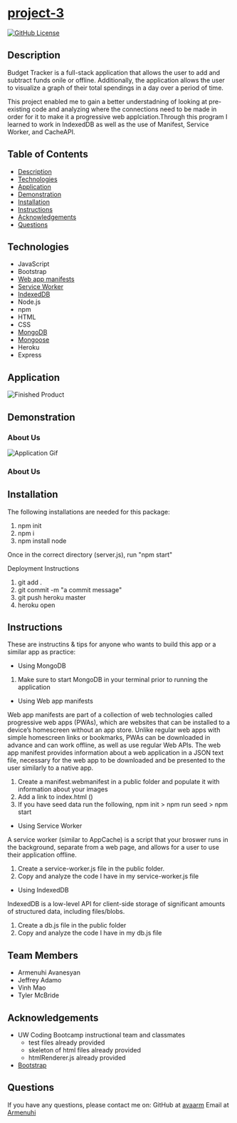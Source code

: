 

# [project-3](https://polar-ocean-72761.herokuapp.com/)


[![GitHub License](https://img.shields.io/badge/License-orange.svg)](Develop/License/MIT.md)
<!-- [![GitHub Test](https://img.shields.io/badge/Test-blue.svg)](#test) -->
<!-- can put technologies here as shield icons and their versions -->


## Description 

Budget Tracker is a full-stack application that allows the user to add and subtract funds onile or offline. 
Additionally, the application allows the user to visualize a graph of their total spendings in a day over a period of time. 

This project enabled me to gain a better understadning of looking at pre-existing code and analyzing where the connections
need to be made in order for it to make it a progressive web applciation.Through this program I learned to work in IndexedDB as well as the use of Manifest, Service Worker, and CacheAPI. 


## Table of Contents

* [Description](#Description)
* [Technologies](#technologies)
* [Application](#Application)
* [Demonstration](#demonstration)
* [Installation](#installation)
* [Instructions](#instructions)
* [Acknowledgements](#acknowledgements)
* [Questions](#questions)

## Technologies

* JavaScript
* Bootstrap
* [Web app manifests](https://developer.mozilla.org/en-US/docs/Mozilla/Add-ons/WebExtensions/manifest.json)
* [Service Worker](https://developers.google.com/web/fundamentals/primers/service-workers)
* [IndexedDB](https://developer.mozilla.org/en-US/docs/Web/API/IndexedDB_API)
* Node.js
* npm
* HTML
* CSS
* [MongoDB](https://docs.mongodb.com/)
* [Mongoose](https://mongoosejs.com/)
* Heroku
* Express 

## Application 

![Finished Product](./public/images/image.png)

## Demonstration 

### About Us
![Application Gif](https://media.giphy.com/media/S98UevhF3irXh5Hadv/giphy.gif)

### About Us
<!-- ![Application Demo](./public/assets/video.gif) -->


## Installation

The following installations are needed for this package:
1. npm init 
2. npm i  
3. npm install node
    
Once in the correct directory (server.js), run "npm start"

Deployment Instructions
1. git add .
2. git commit -m "a commit message"
3. git push heroku master
4. heroku open

## Instructions

These are instructins & tips for anyone who wants to build this app or a similar app as practice:

* Using MongoDB

1. Make sure to start MongoDB in your terminal prior to running the application

* Using Web app manifests

Web app manifests are part of a collection of web technologies called progressive web apps (PWAs), which are websites that can be installed to a device’s homescreen without an app store. Unlike regular web apps with simple homescreen links or bookmarks, PWAs can be downloaded in advance and can work offline, as well as use regular Web APIs.
The web app manifest provides information about a web application in a JSON text file, necessary for the web app to be downloaded and be presented to the user similarly to a native app.

1. Create a manifest.webmanifest in a public folder and populate it with information about your images 
2. Add a link to index.html (<link rel="manifest" href="manifest.webmanifest">)
3. If you have seed data run the following, npm init > npm run seed > npm start

* Using Service Worker

A service worker (similar to AppCache) is a script that your broswer runs in the background, separate from a web page, and allows for a user to use their application offline. 

1. Create a service-worker.js file in the public folder.
2. Copy and analyze the code I have in my service-worker.js file


* Using IndexedDB

IndexedDB is a low-level API for client-side storage of significant amounts of structured data, including files/blobs. 

1. Create a db.js file in the public folder
2. Copy and analyze the code I have in my db.js file 


## Team Members
* Armenuhi Avanesyan
* Jeffrey Adamo
* Vinh Mao
* Tyler McBride


## Acknowledgements

* UW Coding Bootcamp instructional team and classmates
    * test files already provided
    * skeleton of html files already provided
    * htmlRenderer.js already provided
* [Bootstrap](https://getbootstrap.com/docs/4.1/getting-started/introduction/)


## Questions 

If you have any questions, please contact me on:
GitHub at [avaarm](https://github.com/avaarm)
Email at [Armenuhi](mailto:avaarm95@mail.com)